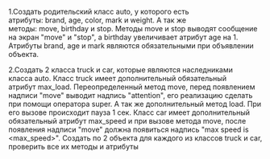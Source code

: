 1.Создать родительский класс auto, у которого есть атрибуты: brand, age, color, mark и weight. А так же методы: move, birthday и stop. Методы move и stop выводят сообщение на экран "move" и "stop", а birthday увеличивает атрибут age на 1. Атрибуты brand, age и mark являются обязательными при объявлении объекта.

2.Создать 2 класса truck и car, которые являются наследниками класса auto. Класс truck имеет дополнительный обязательный атрибут max_load. Переопределенный метод move, перед появлением надписи "move" выводит надпись "attention", его реализацию сделать при помощи оператора super. А так же дополнительный метод load. При его вызове происходит пауза 1 сек. Класс car имеет дополнительный обязательный атрибут max_speed и при вызове метода move, после появления надписи "move" должна появиться надпись "max speed is <max_speed>". Создать по 2 объекта для каждого из классов truck и car, проверить все их методы и атрибуты
